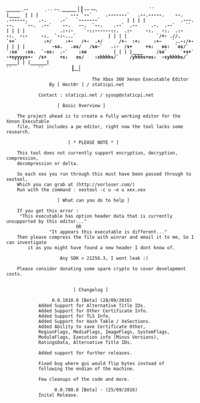  ______     .--`      .--`                            --.                                             ______
|  ____|     `--`    --.       ```                    ``                                             |____  |
| |            --- `--`     .-------`   .--.-----.    --.    .------.    .-.     .-`   `-------`          | |
| |             .---.      --.    `--.  .--`    --.   --.  `--.    .--`  .--     .-.  .--`    ``          | |
| |             .:-:-    `-::------::.  .:-     -:.   -:.  .:-      -:.  -:-     -:.  `-:-...`            | |
| |           `/+- .//.   `++`          :+/     :+-   /+-  .+/      /+-  :+:     :+-    `..-:/+-          | |
| |          -so.   .os/   /so-`   .:-  /s+     +s:   os:  `os/`  `:so`  :so.  `-os:  .-`    :so          | |
| |____     /so`     `+s+`  -+syyyys+-  /s+     +s:   os/    :shhhhs/`    /yhhhs+os:  -syhhhhs/`      ____| |
|______|                                                        ``          ``           ```         |______|
 
                                    The Xbox 360 Xenon Executable Editor
					By [ Hect0r ] / staticpi.net

				Contact : staticpi.net / sysop@staticpi.net

					   [ Basic Overview ]

		The project ahead is to create a fully working editor for the Xenon Executable
		file, That includes a pe editor, right now the tool lacks some research.

				           [ * PLEASE NOTE * ]

		This tool does not currently support encryption, decryption, compression,
		decompression or delta.

		So each xex you run through this must have been passed through to xextool,
		Which you can grab at (http://xorloser.com/)
		Run with the command : xextool -c u -e u xex.xex

				       [ What can you do to help ]

		If you get this error : 
	     "This executable has option header data that is currently unsupported by this editor..."
					          OR
    				"It appears this executable is different..."
		Then please compress the file with winrar and email it to me, So I can investigate 
			it as you might have found a new header I dont know of.

			            Any SDK > 21256.3, I wont leak :)

		Please consider donating some spare crypto to cover development costs.


				             [ Changelog ]

				     0.0.1010.0 [Beta] (28/09/2016)
				Added Support for Alternative Title IDs.
				Added Support for Other Certificate Info.
				Added Support for TLS Info.
				Added Support for Hash Table / XeSections.
				Added Ability to save Certificate Other,
				RegionFlags, MediaFlags, ImageFlags, SystemFlags,
				ModuleFlags, Execution info (Minus Versions),
				RatingsData, Alternative Title IDs.

				Added support for further releases.

				Fixed bug where gui would flip bytes instead of
				following the endian of the machine.

				Few cleanups of the code and more.

				      0.0.780.0 [Beta] - (25/09/2016)
				Inital Release.
